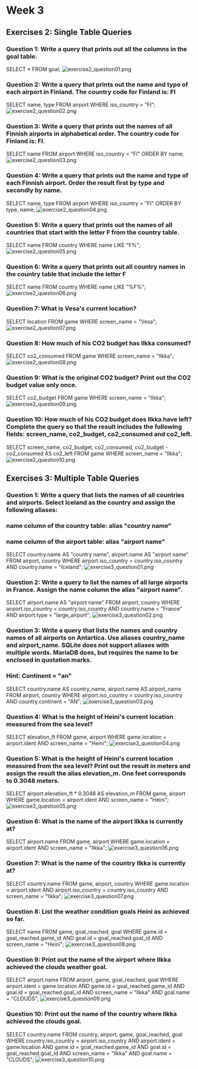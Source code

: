 # Week 3

## Exercises 2: Single Table Queries

### Question 1: Write a query that prints out all the columns in the goal table.
SELECT * FROM goal;
![exercise2_question01.png](screenshots/exercise2/exercise2_question01.png)

### Question 2: Write a query that prints out the name and type of each airport in Finland. The country code for Finland is: FI 
SELECT name, type FROM airport WHERE iso_country = "FI";
![exercise2_question02.png](screenshots/exercise2/exercise2_question02.png)

### Question 3: Write a query that prints out the names of all Finnish airports in alphabetical order. The country code for Finland is: FI.
SELECT name FROM airport WHERE iso_country = "FI" ORDER BY name;
![exercise2_question03.png](screenshots/exercise2/exercise2_question03.png)

### Question 4: Write a query that prints out the name and type of each Finnish airport. Order the result first by type and secondly by name.
SELECT name, type FROM airport WHERE iso_country = "FI" ORDER BY type, name;
![exercise2_question04.png](screenshots/exercise2/exercise2_question04.png)

### Question 5: Write a query that prints out the names of all countries that start with the letter F from the country table.
SELECT name FROM country WHERE name LIKE "F%";
![exercise2_question05.png](screenshots/exercise2/exercise2_question05.png)

### Question 6: Write a query that prints out all country names in the country table that include the letter F
SELECT name FROM country WHERE name LIKE "%F%";
![exercise2_question06.png](screenshots/exercise2/exercise2_question06.png)

### Question 7: What is Vesa's current location? 
SELECT location FROM game WHERE screen_name = "Vesa";
![exercise2_question07.png](screenshots/exercise2/exercise2_question07.png)

### Question 8: How much of his CO2 budget has Ilkka consumed?
SELECT co2_consumed FROM game WHERE screen_name = "Ilkka";
![exercise2_question08.png](screenshots/exercise2/exercise2_question08.png)

### Question 9: What is the original CO2 budget? Print out the CO2 budget value only once.
SELECT co2_budget FROM game WHERE screen_name = "Ilkka";
![exercise2_question09.png](screenshots/exercise2/exercise2_question09.png)

### Question 10: How much of his CO2 budget does Ilkka have left? Complete the query so that the result includes the following fields: screen_name, co2_budget, co2_consumed and co2_left.
SELECT screen_name, co2_budget, co2_consumed, co2_budget - co2_consumed AS co2_left FROM game WHERE screen_name = "Ilkka";
![exercise2_question10.png](screenshots/exercise2/exercise2_question10.png)



## Exercises 3: Multiple Table Queries

### Question 1: Write a query that lists the names of all countries and airports. Select Iceland as the country and assign the following aliases:
### name column of the country table:  alias "country name"
### name column of the airport table: alias "airport name"
SELECT country.name AS "country name", airport.name AS "airport name"
FROM airport, country
WHERE airport.iso_country = country.iso_country AND country.name = "Iceland";
![exercise3_question01.png](screenshots/exercise3/exercise3_question01.png)

### Question 2: Write a query  to list the names of all large airports in France. Assign the name column the alias "airport name".
SELECT airport.name AS "airport name"
FROM airport, country
WHERE airport.iso_country = country.iso_country AND country.name = "France" AND airport.type = "large_airport";
![exercise3_question02.png](screenshots/exercise3/exercise3_question02.png)

### Question 3: Write a query that lists the names and country names of all airports on Antartica. Use aliases country_name and airport_name. SQLite does not support aliases with multiple words. MariaDB does, but requires the name to be enclosed in quotation marks.
### Hint: Continent = "an"
SELECT country.name AS country_name, airport.name AS airport_name
FROM airport, country
WHERE airport.iso_country = country.iso_country AND country.continent = "AN";
![exercise3_question03.png](screenshots/exercise3/exercise3_question03.png)

### Question 4: What is the height of Heini's current location measured from the sea level?
SELECT elevation_ft
FROM game, airport
WHERE game.location = airport.ident AND screen_name = "Heini";
![exercise3_question04.png](screenshots/exercise3/exercise3_question04.png)

### Question 5: What is the height of Heini's current location measured from the sea level? Print out the result in meters and assign the result the alias elevation_m. One feet corresponds to 0.3048 meters.
SELECT airport.elevation_ft * 0.3048 AS elevation_m
FROM game, airport
WHERE game.location = airport.ident AND screen_name = "Heini";
![exercise3_question05.png](screenshots/exercise3/exercise3_question05.png)

### Question 6: What is the name of the airport Ilkka is currently at?
SELECT airport.name
FROM game, airport
WHERE game.location = airport.ident AND screen_name = "Ilkka";
![exercise3_question06.png](screenshots/exercise3/exercise3_question06.png)

### Question 7: What is the name of the country Ilkka is currently at?
SELECT country.name
FROM game, airport, country
WHERE game.location = airport.ident AND airport.iso_country = country.iso_country AND screen_name = "Ilkka";
![exercise3_question07.png](screenshots/exercise3/exercise3_question07.png)

### Question 8: List the weather condition goals Heini as achieved so far.
SELECT name
FROM game, goal_reached, goal
WHERE game.id = goal_reached.game_id AND goal.id = goal_reached.goal_id AND screen_name = "Heini";
![exercise3_question08.png](screenshots/exercise3/exercise3_question08.png)

### Question 9: Print out the name of the airport where Ilkka achieved the clouds weather goal.
SELECT airport.name
FROM airport, game, goal_reached, goal
WHERE airport.ident = game.location AND game.id = goal_reached.game_id AND goal.id = goal_reached.goal_id AND screen_name = "Ilkka" AND goal.name = "CLOUDS";
![exercise3_question09.png](screenshots/exercise3/exercise3_question09.png)

### Question 10: Print out the name of the country where Ilkka achieved the clouds goal.
SELECT country.name
FROM country, airport, game, goal_reached, goal
WHERE country.iso_country = airport.iso_country AND airport.ident = game.location 
	AND game.id = goal_reached.game_id AND goal.id = goal_reached.goal_id 
	AND screen_name = "Ilkka" AND goal.name = "CLOUDS";
![exercise3_question10.png](screenshots/exercise3/exercise3_question10.png)